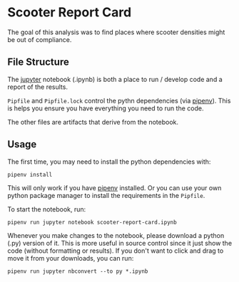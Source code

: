 # Scooter Report Card
The goal of this analysis was to find places where scooter densities might be out of compliance.

## File Structure
The [jupyter] notebook (.ipynb) is both a place to run / develop code and a report of the results.

`Pipfile` and `Pipfile.lock` control the pythn dependencies (via [pipenv]).
This is helps you ensure you have everything you need to run the code.

The other files are artifacts that derive from the notebook.

## Usage
The first time, you may need to install the python dependencies with:
```
pipenv install
```
This will only work if you have [pipenv] installed.
Or you can use your own python package manager to install the requirements in the `Pipfile`.

To start the notebook, run:
```
pipenv run jupyter notebook scooter-report-card.ipynb
```

Whenever you make changes to the notebook, please download a python (.py) version of it.
This is more useful in source control since it just show the code (without formatting or results).
If you don't want to click and drag to move it from your downloads, you can run:
```
pipenv run jupyter nbconvert --to py *.ipynb
```

[jupyter]: https://jupyter.org/index.html
[pipenv]: https://pipenv-fork.readthedocs.io/en/latest/
